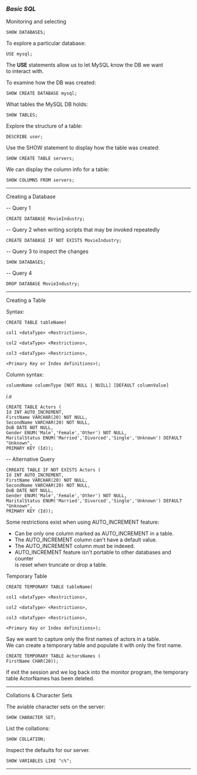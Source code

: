 
### *Basic SQL*
  
Monitoring and selecting  

    SHOW DATABASES;  
  
To explore a particular database:
  
    USE mysql;
  
The **USE** statements allow us to let MySQL know the DB we want  
to interact with.  


To examine how the DB was created:  
  
    SHOW CREATE DATABASE mysql;  
  
What tables the MySQL DB holds:  
  
    SHOW TABLES;  
  
Explore the structure of a table:  
  
    DESCRIBE user;  
  
Use the SHOW statement to display how the table was created:  
  
    SHOW CREATE TABLE servers;  
  
We can display the column info for a table:
  
    SHOW COLUMNS FROM servers;  

<hr>

Creating a Database  
  
-- Query 1  

    CREATE DATABASE MovieIndustry;
  
-- Query 2 when writing scripts that may be invoked repeatedly  

    CREATE DATABASE IF NOT EXISTS MovieIndustry;
  
-- Query 3 to inspect the changes  

    SHOW DATABASES;

-- Query 4  

    DROP DATABASE MovieIndustry;
  
<hr>
  
Creating a Table
  
Syntax:

    CREATE TABLE tableName(
    
    col1 <dataType> <Restrictions>,

    col2 <dataType> <Restrictions>,

    col3 <dataType> <Restrictions>,

    <Primary Key or Index definitions>);
  

Column syntax:

    columnName columnType [NOT NULL | NUILL] [DEFAULT columnValue]
  
*i.e*  

    CREATE TABLE Actors (
    Id INT AUTO_INCREMENT,
    FirstName VARCHAR(20) NOT NULL,
    SecondName VARCHAR(20) NOT NULL,
    DoB DATE NOT NULL,
    Gender ENUM('Male','Female','Other') NOT NULL,
    MaritalStatus ENUM('Married','Divorced','Single','Unknown') DEFAULT "Unknown",
    PRIMARY KEY (Id));

-- Alternative Query

    CRREATE TABLE IF NOT EXISTS Actors (
    Id INT AUTO_INCREMENT,
    FirstName VARCHAR(20) NOT NULL,
    SecondName VARCHAR(20) NOT NULL,
    DoB DATE NOT NULL,
    Gender ENUM('Male','Female','Other') NOT NULL,
    MaritalStatus ENUM('Married','Divorced','Single','Unknown') DEFAULT "Unknown",
    PRIMARY KEY (Id));  
  
Some restrictions exist when using AUTO_INCREMENT feature: 
   
- Can be only one column marked as AUTO_INCREMENT in a table.  
- The AUTO_INCREMENT column can't have a default value.  
- The AUTO_INCREMENT column must be indexed.  
- AUTO_INCREMENT feature isn't portable to other databases and counter  
    is reset when truncate or drop a table.  
  
  
Temporary Table

    CREATE TEMPORARY TABLE tableName(
    
    col1 <dataType> <Restrictions>,

    col2 <dataType> <Restrictions>,

    col3 <dataType> <Restrictions>,

    <Primary Key or Index definitions>);
  
Say we want to capture only the first names of actors in a table.  
We can create a temporary table and populate it with only the first name.  

    CREATE TEMPORARY TABLE ActorsNames (
    FirstName CHAR(20));
  
If exit the session and we log back into the monitor program, the temporary  
table ActorNames has been deleted.  
  
<hr>

Collations & Character Sets
  
The aviable character sets on the server:

    SHOW CHARACTER SET;

List the collations:  
    
    SHOW COLLATION;

Inspect the defaults for our server.

    SHOW VARIABLES LIKE "c%";


<hr>
